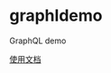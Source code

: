 # graphldemo
GraphQL demo

[使用文档](https://yq.aliyun.com/articles/746459?spm=a2c4e.11155435.0.0.73dd3312vyncuW)
